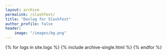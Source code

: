 ```yaml
---
layout: archive
permalink: /slashfest/
title: "Devlog for Slashfest"
author_profile: false
header:
    image: "/images/bg.png"
---
```


{% for logs in site.logs %}
    {% include archive-single.html %}
{% endfor %}
